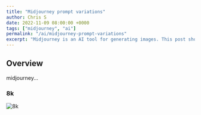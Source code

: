 ```yaml
---
title: "Midjourney prompt variations"
author: Chris S
date: 2022-11-09 08:00:00 +0000
tags: ["midjourney", "ai"]
permalink: "/ai/midjourney-prompt-variations"
excerpt: "Midjourney is an AI tool for generating images. This post shows prompt styles for variations."
---
```


## Overview
midjourney...


### 8k
![8k](/assets/2022/8k.png)